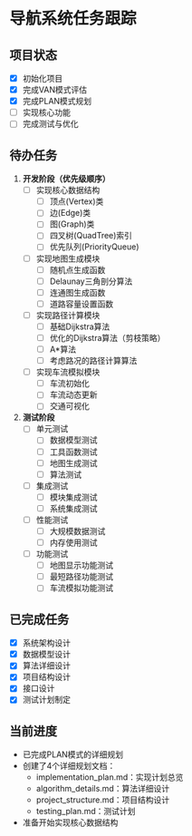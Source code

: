 # 导航系统任务跟踪

## 项目状态
- [x] 初始化项目
- [x] 完成VAN模式评估
- [x] 完成PLAN模式规划
- [ ] 实现核心功能
- [ ] 完成测试与优化

## 待办任务

1. **开发阶段（优先级顺序）**
   - [ ] 实现核心数据结构
     - [ ] 顶点(Vertex)类
     - [ ] 边(Edge)类
     - [ ] 图(Graph)类
     - [ ] 四叉树(QuadTree)索引
     - [ ] 优先队列(PriorityQueue)
   
   - [ ] 实现地图生成模块
     - [ ] 随机点生成函数
     - [ ] Delaunay三角剖分算法
     - [ ] 连通图生成函数
     - [ ] 道路容量设置函数
   
   - [ ] 实现路径计算模块
     - [ ] 基础Dijkstra算法
     - [ ] 优化的Dijkstra算法（剪枝策略）
     - [ ] A*算法
     - [ ] 考虑路况的路径计算算法
   
   - [ ] 实现车流模拟模块
     - [ ] 车流初始化
     - [ ] 车流动态更新
     - [ ] 交通可视化

2. **测试阶段**
   - [ ] 单元测试
     - [ ] 数据模型测试
     - [ ] 工具函数测试
     - [ ] 地图生成测试
     - [ ] 算法测试
   
   - [ ] 集成测试
     - [ ] 模块集成测试
     - [ ] 系统集成测试
   
   - [ ] 性能测试
     - [ ] 大规模数据测试
     - [ ] 内存使用测试
   
   - [ ] 功能测试
     - [ ] 地图显示功能测试
     - [ ] 最短路径功能测试
     - [ ] 车流模拟功能测试

## 已完成任务
- [x] 系统架构设计
- [x] 数据模型设计
- [x] 算法详细设计
- [x] 项目结构设计
- [x] 接口设计
- [x] 测试计划制定

## 当前进度
- 已完成PLAN模式的详细规划
- 创建了4个详细规划文档：
  - implementation_plan.md：实现计划总览
  - algorithm_details.md：算法详细设计
  - project_structure.md：项目结构设计
  - testing_plan.md：测试计划
- 准备开始实现核心数据结构 